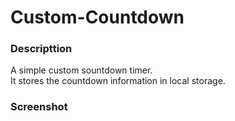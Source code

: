 # Custom-Countdown

### Descripttion
A simple custom sountdown timer.
</br>
It stores the countdown information in local storage.
### Screenshot

